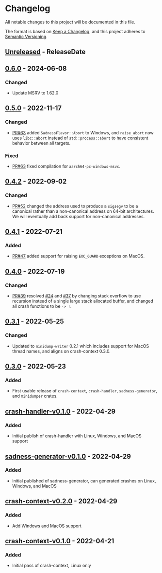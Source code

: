 <!-- markdownlint-disable blanks-around-headings blanks-around-lists no-duplicate-heading -->

# Changelog

All notable changes to this project will be documented in this file.

The format is based on [Keep a Changelog](https://keepachangelog.com/en/1.0.0/),
and this project adheres to [Semantic Versioning](https://semver.org/spec/v2.0.0.html).

<!-- next-header -->
## [Unreleased] - ReleaseDate
## [0.6.0] - 2024-06-08
### Changed
- Update MSRV to 1.62.0

## [0.5.0] - 2022-11-17
### Changed
- [PR#63](https://github.com/EmbarkStudios/crash-handling/pull/63) added `SadnessFlavor::Abort` to Windows, and `raise_abort` now uses `libc::abort` instead of `std::process::abort` to have consistent behavior between all targets.

### Fixed
- [PR#63](https://github.com/EmbarkStudios/crash-handling/pull/63) fixed compilation for `aarch64-pc-windows-msvc`.

## [0.4.2] - 2022-09-02
### Changed
- [PR#52](https://github.com/EmbarkStudios/crash-handling/pull/52) changed the address used to produce a `sigsegv` to be a canonical rather than a non-canonical address on 64-bit architectures. We will eventually add back support for non-canonical addresses.

## [0.4.1] - 2022-07-21
### Added
- [PR#47](https://github.com/EmbarkStudios/crash-handling/pull/47) added support for raising `EXC_GUARD` exceptions on MacOS.

## [0.4.0] - 2022-07-19
### Changed
- [PR#39](https://github.com/EmbarkStudios/crash-handling/pull/39) resolved [#24](https://github.com/EmbarkStudios/crash-handling/issues/24) and [#37](https://github.com/EmbarkStudios/crash-handling/issues/37) by changing stack overflow to use recursion instead of a single large stack allocated buffer, and changed all crash functions to be `-> !`.

## [0.3.1] - 2022-05-25
### Changed
- Updated to `minidump-writer` 0.2.1 which includes support for MacOS thread names, and aligns on crash-context 0.3.0.

## [0.3.0] - 2022-05-23
### Added
- First usable release of `crash-context`, `crash-handler`, `sadness-generator`, and `minidumper` crates.

## [crash-handler-v0.1.0] - 2022-04-29
### Added
- Initial publish of crash-handler with Linux, Windows, and MacOS support

## [sadness-generator-v0.1.0] - 2022-04-29
### Added
- Initial published of sadness-generator, can generated crashes on Linux, Windows, and MacOS

## [crash-context-v0.2.0] - 2022-04-29
### Added
- Add Windows and MacOS support

## [crash-context-v0.1.0] - 2022-04-21
### Added
- Initial pass of crash-context, Linux only

<!-- next-url -->
[Unreleased]: https://github.com/EmbarkStudios/crash-handling/compare/sadness-generator-0.6.0...HEAD
[0.6.0]: https://github.com/EmbarkStudios/crash-handling/compare/sadness-generator-0.5.0...sadness-generator-0.6.0
[0.5.0]: https://github.com/EmbarkStudios/crash-handling/compare/sadness-generator-0.4.2...sadness-generator-0.5.0
[0.4.2]: https://github.com/EmbarkStudios/crash-handling/compare/sadness-generator-0.4.1...sadness-generator-0.4.2
[0.4.1]: https://github.com/EmbarkStudios/crash-handling/compare/sadness-generator-0.4.0...sadness-generator-0.4.1
[0.4.0]: https://github.com/EmbarkStudios/crash-handling/compare/0.3.1...sadness-generator-0.4.0
[0.3.1]: https://github.com/EmbarkStudios/crash-handling/compare/0.3.1...0.3.1
[0.3.0]: https://github.com/EmbarkStudios/crash-handling/compare/crash-handler-v0.1.0...0.3.0
[crash-handler-v0.1.0]: https://github.com/EmbarkStudios/crash-handling/releases/tag/crash-handler-v0.1.0
[sadness-generator-v0.1.0]: https://github.com/EmbarkStudios/crash-handling/releases/tag/sadness-generator-v0.1.0
[crash-context-v0.2.0]: https://github.com/EmbarkStudios/crash-handling/releases/tag/crash-context-v0.2.0
[crash-context-v0.1.0]: https://github.com/EmbarkStudios/crash-handling/releases/tag/crash-context-v0.1.0
